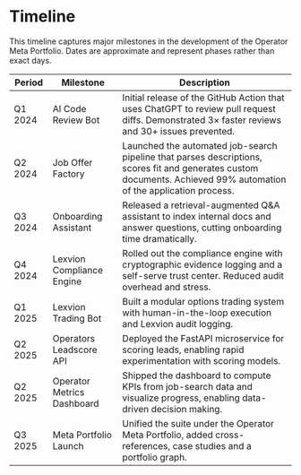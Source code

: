 # Timeline

This timeline captures major milestones in the development of the Operator Meta Portfolio. Dates are approximate and represent phases rather than exact days.

| Period | Milestone | Description |
|---|---|---|
| Q1 2024 | AI Code Review Bot | Initial release of the GitHub Action that uses ChatGPT to review pull request diffs. Demonstrated 3× faster reviews and 30+ issues prevented. |
| Q2 2024 | Job Offer Factory | Launched the automated job-search pipeline that parses descriptions, scores fit and generates custom documents. Achieved 99% automation of the application process. |
| Q3 2024 | Onboarding Assistant | Released a retrieval-augmented Q&A assistant to index internal docs and answer questions, cutting onboarding time dramatically. |
| Q4 2024 | Lexvion Compliance Engine | Rolled out the compliance engine with cryptographic evidence logging and a self-serve trust center. Reduced audit overhead and stress. |
| Q1 2025 | Lexvion Trading Bot | Built a modular options trading system with human-in-the-loop execution and Lexvion audit logging. |
| Q2 2025 | Operators Leadscore API | Deployed the FastAPI microservice for scoring leads, enabling rapid experimentation with scoring models. |
| Q2 2025 | Operator Metrics Dashboard | Shipped the dashboard to compute KPIs from job-search data and visualize progress, enabling data-driven decision making. |
| Q3 2025 | Meta Portfolio Launch | Unified the suite under the Operator Meta Portfolio, added cross-references, case studies and a portfolio graph. |
